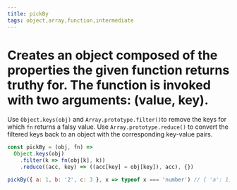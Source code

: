 ```yaml
---
title: pickBy
tags: object,array,function,intermediate
---
```


# Creates an object composed of the properties the given function returns truthy for. The function is invoked with two arguments: (value, key).

Use `Object.keys(obj)` and `Array.prototype.filter()`to remove the keys for which `fn` returns a falsy value.
Use `Array.prototype.reduce()` to convert the filtered keys back to an object with the corresponding key-value pairs.

```js
const pickBy = (obj, fn) =>
  Object.keys(obj)
    .filter(k => fn(obj[k], k))
    .reduce((acc, key) => ((acc[key] = obj[key]), acc), {})
```

```js
pickBy({ a: 1, b: '2', c: 3 }, x => typeof x === 'number') // { 'a': 1, 'c': 3 }
```
